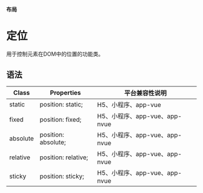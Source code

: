 #### <span class="text-lg text-gray-500 font-normal">布局</span>

# 定位
<a-typography-text>
    用于控制元素在DOM中的位置的功能类。
</a-typography-text>

<CssPrefix />

## 语法
| Class | Properties | 平台兼容性说明
| --- | --- | ---
| <a-link status="success">static</a-link> | <a-link>position: static;</a-link> | H5、小程序、app-vue
| <a-link status="success">fixed</a-link> | <a-link>position: fixed;</a-link> | H5、小程序、app-vue、app-nvue
| <a-link status="success">absolute</a-link> | <a-link>position: absolute;</a-link> | H5、小程序、app-vue、app-nvue
| <a-link status="success">relative</a-link> | <a-link>position: relative;</a-link> | H5、小程序、app-vue、app-nvue
| <a-link status="success">sticky</a-link> | <a-link>position: sticky;</a-link> | H5、小程序、app-vue、app-nvue